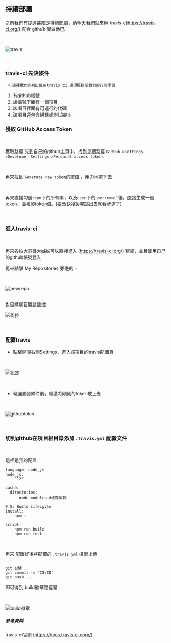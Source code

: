 ## 持續部屬

之前我們有提過甚麼是持續部屬，納今天我們就來用 travis-c(https://travis-ci.org/) 配合 github 實做他巴

</br>

![travis](https://raw.githubusercontent.com/tp953704/IT-Contest/master/img/%E6%8C%81%E7%BA%8C%E9%9B%86%E6%88%90/travis.png)

</br>

### travis-ci 先決條件
     > 這裡我們先列出使用travis ci 這項服務前我們的行前準備

1. 有github帳號 
2. 該帳號下面有一個項目
3. 該項目裡面有可運行的代碼
4. 該項目還包含構建或測試腳本


### 獲取 GitHub Access Token

</br>

獲取路徑 先到自己的github主頁中，找到這個路徑 ` GitHub->Settings->Developer Settings->Personal access tokens `

</br>

再來找到 ` Generate new token `的按鈕 ，用力地按下去

</br>

再來直接勾選`repo`下的所有項，以及`user`下的`user:email`後，直接生成一個token，並複製token值。(要改快複製喔跳出去就看步道了)

</br>


### 進入travis-ci

</br>

再來各位大哥哥大姊姊可以直接進入 (https://travis-ci.org/) 官網，並且使用自己的github帳號登入

再來點擊 My Repositories 旁邊的 +

</br>

![newrepo](https://raw.githubusercontent.com/tp953704/IT-Contest/master/img/%E6%8C%81%E7%BA%8C%E9%9B%86%E6%88%90/newrepo.png)

</br>
對目標項目開啟監控

</br>

![監控](https://raw.githubusercontent.com/tp953704/IT-Contest/master/img/%E6%8C%81%E7%BA%8C%E9%9B%86%E6%88%90/%E9%96%93%E6%8E%A7travis.png)

</br>

### 配置travis

- 點擊開關右側Settings，進入該項目的travis配置頁

</br>

![設定](https://raw.githubusercontent.com/tp953704/IT-Contest/master/img/%E6%8C%81%E7%BA%8C%E9%9B%86%E6%88%90/%E8%A8%AD%E5%AE%9A.png)

</br>

- 勾選觸發條件後，順邊將剛剛的token放上去

</br>

![githubtolen](https://raw.githubusercontent.com/tp953704/IT-Contest/master/img/%E6%8C%81%E7%BA%8C%E9%9B%86%E6%88%90/token.png)

</br>

### 切到github在項目根目錄添加 `.travis.yml` 配置文件

</br>

這裡是我的配置

```
language: node_js
node_js:
  - "12"

cache:
  directories:
    - node_modules #缓存依赖

# S: Build Lifecycle
install:
  - npm i

script:
  - npm run build
  - npm run test
```

</br>

再來 配置好後將配置的 `.travis.yml` 檔案上傳

```

git add .
git commit -m "CI/CD"
git push ...

```

即可得到 build徽章路徑喔

</br>

![build徽章](https://raw.githubusercontent.com/tp953704/IT-Contest/master/img/%E6%8C%81%E7%BA%8C%E9%9B%86%E6%88%90/%E5%BE%BD%E7%AB%A0.png)





##### 參考資料
travis-ci官網 (https://docs.travis-ci.com/)
